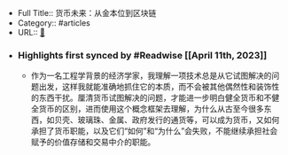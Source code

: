 - Full Title:: 货币未来：从金本位到区块链
- Category:: #articles
- URL:: [🔗](https://book.douban.com/subject/35178904/)
- ### Highlights first synced by #Readwise [[April 11th, 2023]]
    - 作为一名工程学背景的经济学家，我理解一项技术总是从它试图解决的问题出发，这样我就能准确地抓住它的本质，而不会被其他偶然性和装饰性的东西干扰。厘清货币试图解决的问题，才能进一步明白健全货币和不健全货币的区别，进而使用这个概念框架去理解，为什么从古至今很多东西，如贝壳、玻璃珠、金属、政府发行的通货等，可以成为货币，又如何承担了货币职能，以及它们“如何”和“为什么”会失败，不能继续承担社会赋予的价值存储和交易中介的职能。
